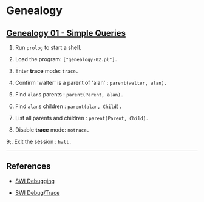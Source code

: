 # Genealogy

## [Genealogy 01 - Simple Queries](http://pages.cs.wisc.edu/~fischer/cs538.s00/prolog/A3SIMPLE.HTM)

1. Run `prolog` to start a shell.

2. Load the program: `["genealogy-02.pl"].`

3. Enter __trace__ mode: `trace.`

4. Confirm 'walter' is a parent of 'alan' : `parent(walter, alan).`

5. Find `alan`s parents : `parent(Parent, alan).` 

6. Find `alan`s children : `parent(alan, Child).`

7. List all parents and children : `parent(Parent, Child).`

8. Disable __trace__ mode: `notrace.`

9;. Exit the session : `halt.`

---

## References

* [SWI Debugging](http://www.swi-prolog.org/pldoc/man?section=debugging)

* [SWI Debug/Trace](http://www.swi-prolog.org/pldoc/man?section=debugger)
